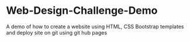 # Web-Design-Challenge-Demo
A demo of how to create a website using HTML, CSS Bootstrap templates and deploy site on git using git hub pages
